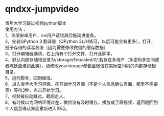 # qndxx-jumpvideo
青年大学习跳过视频python脚本<br>
使用方法：<br>
    1，仅限安卓用户，ios用户请锁屏后拖动进度条。<br>
    2，安装QPython 3 翻译器（QPython 3L/H皆可，以后可能会有更多），打开，授予存储的读写权限（因为需要修改微信的缓存数据）<br>
    3，打开编辑器选项，右上角有个打开文件，打开此脚本。<br>
    4，默认内部存储根目录为/storage/Emulated/0/,若存在多用户（多密码多空间或者炼妖壶诸如此类），请修改yourstorage参数至微信在实际空间内的内部存储根目录。<br>
    5，运行脚本，回到微信。<br>
    6，进入青年大学习界面，在开始学习界面（不是个人信息确认界面，那里不需要等）等待3秒，点击开始学习。<br>
    7，视频被自动跳过。截图走人。<br>
    8，有时候以为网络环境过差，微信没有及时缓存，播放成了原视频，返回键回到个人信息确认界面重新进入即可。
